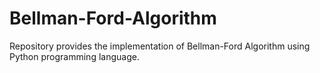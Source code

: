 # Bellman-Ford-Algorithm

Repository provides the implementation of Bellman-Ford Algorithm using Python programming language.

